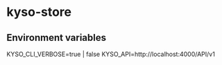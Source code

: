 # kyso-store

## Environment variables
KYSO_CLI_VERBOSE=true | false
KYSO_API=http://localhost:4000/API/v1
